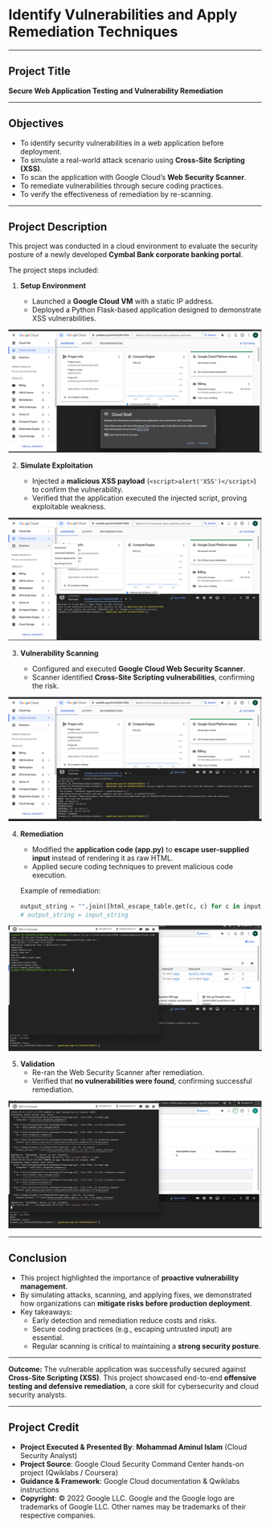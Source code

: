 # Identify Vulnerabilities and Apply Remediation Techniques

---

## Project Title

**Secure Web Application Testing and Vulnerability Remediation**

---

## Objectives

- To identify security vulnerabilities in a web application before deployment.
- To simulate a real-world attack scenario using **Cross-Site Scripting (XSS)**.
- To scan the application with Google Cloud’s **Web Security Scanner**.
- To remediate vulnerabilities through secure coding practices.
- To verify the effectiveness of remediation by re-scanning.

---

## Project Description

This project was conducted in a cloud environment to evaluate the security posture of a newly developed **Cymbal Bank corporate banking portal**.

The project steps included:

1. **Setup Environment**

   - Launched a **Google Cloud VM** with a static IP address.
   - Deployed a Python Flask-based application designed to demonstrate XSS vulnerabilities.

![Identify vulnerabilities and remediation techniques](https://github.com/aminbiography/Google-Cloud-Cybersecurity-Professional-Certificate/blob/main/bar-graph-chart-image/Identify%20vulnerabilities%20and%20remediation%20techniques-01.png?raw=true)


2. **Simulate Exploitation**

   - Injected a **malicious XSS payload** (`<script>alert('XSS')</script>`) to confirm the vulnerability.
   - Verified that the application executed the injected script, proving exploitable weakness.

![Identify vulnerabilities and remediation techniques](https://github.com/aminbiography/Google-Cloud-Cybersecurity-Professional-Certificate/blob/main/bar-graph-chart-image/Identify%20vulnerabilities%20and%20remediation%20techniques-02.png)

3. **Vulnerability Scanning**

   - Configured and executed **Google Cloud Web Security Scanner**.
   - Scanner identified **Cross-Site Scripting vulnerabilities**, confirming the risk.

![Identify vulnerabilities and remediation techniques](https://github.com/aminbiography/Google-Cloud-Cybersecurity-Professional-Certificate/blob/main/bar-graph-chart-image/Identify%20vulnerabilities%20and%20remediation%20techniques-03.png)

4. **Remediation**

   - Modified the **application code (app.py)** to **escape user-supplied input** instead of rendering it as raw HTML.
   - Applied secure coding techniques to prevent malicious code execution.

   Example of remediation:

   ```python
   output_string = "".join([html_escape_table.get(c, c) for c in input_string])
   # output_string = input_string
   ```

![Identify vulnerabilities and remediation techniques](https://github.com/aminbiography/Google-Cloud-Cybersecurity-Professional-Certificate/blob/main/bar-graph-chart-image/Identify%20vulnerabilities%20and%20remediation%20techniques-04.png)

5. **Validation**
   - Re-ran the Web Security Scanner after remediation.
   - Verified that **no vulnerabilities were found**, confirming successful remediation.

![Identify vulnerabilities and remediation techniques](https://github.com/aminbiography/Google-Cloud-Cybersecurity-Professional-Certificate/blob/main/bar-graph-chart-image/Identify%20vulnerabilities%20and%20remediation%20techniques-05.png)

---

## Conclusion

- This project highlighted the importance of **proactive vulnerability management**.
- By simulating attacks, scanning, and applying fixes, we demonstrated how organizations can **mitigate risks before production deployment**.
- Key takeaways:
  - Early detection and remediation reduce costs and risks.
  - Secure coding practices (e.g., escaping untrusted input) are essential.
  - Regular scanning is critical to maintaining a **strong security posture**.

---

**Outcome:** The vulnerable application was successfully secured against **Cross-Site Scripting (XSS)**. This project showcased end-to-end **offensive testing and defensive remediation**, a core skill for cybersecurity and cloud security analysts.

---

## Project Credit  
- **Project Executed & Presented By**: **Mohammad Aminul Islam** (Cloud Security Analyst)  
- **Project Source**: Google Cloud Security Command Center hands-on project (Qwiklabs / Coursera)  
- **Guidance & Framework**: Google Cloud documentation & Qwiklabs instructions  
- **Copyright**: © 2022 Google LLC. Google and the Google logo are trademarks of Google LLC. Other names may be trademarks of their respective companies.  

